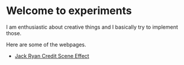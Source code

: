# Welcome to experiments

I am enthusiastic about creative things and I basically try to implement those.

Here are some of the webpages.

 - [Jack Ryan Credit Scene Effect](https://geekyorion.github.io/experiments/jack-ryan-text-effect)
